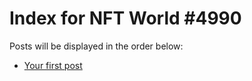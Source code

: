 # Index for NFT World #4990
Posts will be displayed in the order below:

- [Your first post](./001-first.md)

